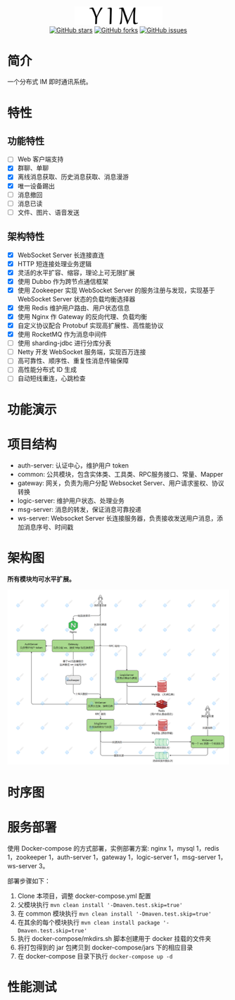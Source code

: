 <div align="center">
    <a href=""> <img src="./doc/img/logo.png" style="width:200px"></a>
</div>

<div align="center">
    <a href=""> <img alt="GitHub stars" src="https://img.shields.io/github/stars/mvbbb/yim?style=social"></a>
    <a href=""> <img alt="GitHub forks" src="https://img.shields.io/github/forks/mvbbb/yim?style=social"></a>
    <a href=""> <img alt="GitHub issues" src="https://img.shields.io/github/issues-raw/mvbbb/yim?style=social"></a>
</div>

# 简介

一个分布式 IM 即时通讯系统。

# 特性

## 功能特性

- [ ] Web 客户端支持
- [x] 群聊、单聊
- [x] 离线消息获取、历史消息获取、消息漫游
- [x] 唯一设备踢出
- [ ] 消息撤回
- [ ] 消息已读
- [ ] 文件、图片、语音发送

## 架构特性

- [x] WebSocket Server 长连接直连
- [x] HTTP 短连接处理业务逻辑
- [x] 灵活的水平扩容、缩容，理论上可无限扩展
- [x] 使用 Dubbo 作为跨节点通信框架
- [x] 使用 Zookeeper 实现 WebSocket Server 的服务注册与发现，实现基于 WebSocket Server 状态的负载均衡选择器
- [x] 使用 Redis 维护用户路由、用户状态信息
- [x] 使用 Nginx 作 Gateway 的反向代理、负载均衡
- [x] 自定义协议配合 Protobuf 实现高扩展性、高性能协议
- [x] 使用 RocketMQ 作为消息中间件
- [ ] 使用 sharding-jdbc 进行分库分表
- [ ] Netty 开发 WebSocket 服务端，实现百万连接
- [ ] 高可靠性、顺序性、重复性消息传输保障
- [ ] 高性能分布式 ID 生成
- [ ] 自动短线重连，心跳检查

# 功能演示

# 项目结构

- auth-server: 认证中心，维护用户 token
- common: 公共模块，包含实体类、工具类、RPC服务接口、常量、Mapper
- gateway: 网关，负责为用户分配 Websocket Server、用户请求鉴权、协议转换
- logic-server: 维护用户状态、处理业务
- msg-server: 消息的转发，保证消息可靠投递
- ws-server: Websocket Server 长连接服务器，负责接收发送用户消息，添加消息序号、时间戳

# 架构图

**所有模块均可水平扩展。**

![](doc/img/架构图.png)

# 时序图

# 服务部署

使用 Docker-compose 的方式部署，实例部署方案: nginx 1，mysql 1，redis 1，zookeeper 1，auth-server 1，gateway 1，logic-server 1，msg-server
1，ws-server 3。

部署步骤如下：

1. Clone 本项目，调整 docker-compose.yml 配置
2. 父模块执行 `mvn clean install '-Dmaven.test.skip=true'`
3. 在 common 模块执行 `mvn clean install '-Dmaven.test.skip=true'`
4. 在其余的每个模块执行 `mvn clean install package '-Dmaven.test.skip=true'`
5. 执行 docker-compose/mkdirs.sh 脚本创建用于 docker 挂载的文件夹
6. 将打包得到的 jar 包拷贝到 docker-compose/jars 下的相应目录
7. 在 docker-compose 目录下执行 `docker-compose up -d`

# 性能测试
